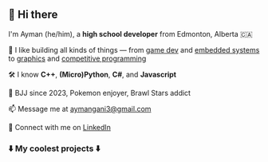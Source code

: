 ## 👋 Hi there

I'm Ayman (he/him), a **high school developer** from Edmonton, Alberta 🇨🇦

🔭 I like building all kinds of things — from [game dev](https://github.com/sugo14/DAAHS-CS-Club-Game) and [embedded systems](https://github.com/CantSatTeam/CanSat2025) to [graphics](https://github.com/sugo14/Console3D) and [competitive programming](https://dmoj.ca/contest/daacc1)

🛠️ I know **C++**, **(Micro)Python**, **C#**, and **Javascript**

💬 BJJ since 2023, Pokemon enjoyer, Brawl Stars addict

📫 Message me at aymangani3@gmail.com

👥 Connect with me on [LinkedIn](https://www.linkedin.com/in/ayman-gani-414b47363/)

### ⬇️ My coolest projects ⬇️

<!--
**sugo14/sugo14** is a ✨ _special_ ✨ repository because its `README.md` (this file) appears on your GitHub profile.

Here are some ideas to get you started:

- 🔭 I’m currently working on ...
- 🌱 I’m currently learning ...
- 👯 I’m looking to collaborate on ...
- 🤔 I’m looking for help with ...
- 💬 Ask me about ...
- 📫 How to reach me: ...
- 😄 Pronouns: ...
- ⚡ Fun fact: ...
-->
